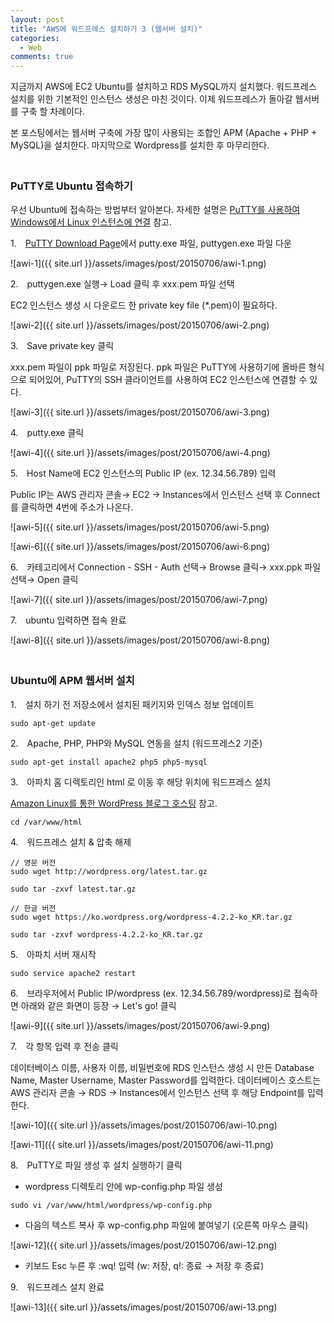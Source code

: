 ```yaml
---
layout: post
title: "AWS에 워드프레스 설치하기 3 (웹서버 설치)"
categories:
  - Web
comments: true
---
```


지금까지 AWS에 EC2 Ubuntu를 설치하고 RDS MySQL까지 설치했다. 워드프레스 설치를 위한 기본적인 인스턴스 생성은 마친 것이다. 이제 워드프레스가 돌아갈 웹서버를 구축 할 차례이다.

본 포스팅에서는 웹서버 구축에 가장 많이 사용되는 조합인 APM (Apache + PHP + MySQL)을 설치한다. 마지막으로 Wordpress를 설치한 후 마무리한다.  
　

### PuTTY로 Ubuntu 접속하기

우선 Ubuntu에 접속하는 방법부터 알아본다. 자세한 설명은 [PuTTY를 사용하여 Windows에서 Linux 인스턴스에 연결](https://docs.aws.amazon.com/ko_kr/AWSEC2/latest/UserGuide/putty.html) 참고.

1.　[PuTTY Download Page](http://www.chiark.greenend.org.uk/~sgtatham/putty/download.html)에서 putty.exe 파일, puttygen.exe 파일 다운

![awi-1]({{ site.url }}/assets/images/post/20150706/awi-1.png)

2.　puttygen.exe 실행→ Load 클릭 후 xxx.pem 파일 선택

EC2 인스턴스 생성 시 다운로드 한 private key file (*.pem)이 필요하다.

![awi-2]({{ site.url }}/assets/images/post/20150706/awi-2.png)

3.　Save private key 클릭

xxx.pem 파일이 ppk 파일로 저장된다. ppk 파일은 PuTTY에 사용하기에 올바른 형식으로 되어있어, PuTTY의 SSH 클라이언트를 사용하여 EC2 인스턴스에 연결할 수 있다.

![awi-3]({{ site.url }}/assets/images/post/20150706/awi-3.png)

4.　putty.exe 클릭

![awi-4]({{ site.url }}/assets/images/post/20150706/awi-4.png)

5.　Host Name에 EC2 인스턴스의 Public IP (ex. 12.34.56.789) 입력

Public IP는 AWS 관리자 콘솔→ EC2 → Instances에서 인스턴스 선택 후  Connect를 클릭하면 4번에 주소가 나온다.

![awi-5]({{ site.url }}/assets/images/post/20150706/awi-5.png)

![awi-6]({{ site.url }}/assets/images/post/20150706/awi-6.png)

6.　카테고리에서 Connection - SSH - Auth 선택→ Browse 클릭→ xxx.ppk 파일 선택→ Open 클릭

![awi-7]({{ site.url }}/assets/images/post/20150706/awi-7.png)

7.　ubuntu 입력하면 접속 완료

![awi-8]({{ site.url }}/assets/images/post/20150706/awi-8.png)  
　

### Ubuntu에 APM 웹서버 설치

1.　설치 하기 전 저장소에서 설치된 패키지와 인덱스 정보 업데이트

```
sudo apt-get update
```

2.　Apache, PHP, PHP와 MySQL 연동을 설치 (워드프레스2 기준)

```
sudo apt-get install apache2 php5 php5-mysql
```

3.　아파치 홈 디렉토리인 html 로 이동 후 해당 위치에 워드프레스 설치

[Amazon Linux를 통한 WordPress 블로그 호스팅](http://docs.aws.amazon.com/ko_kr/AWSEC2/latest/UserGuide/hosting-wordpress.html) 참고.

```
cd /var/www/html
```

4.　워드프레스 설치 & 압축 해제

```
// 영문 버전
sudo wget http://wordpress.org/latest.tar.gz  

sudo tar -zxvf latest.tar.gz  

// 한글 버전
sudo wget https://ko.wordpress.org/wordpress-4.2.2-ko_KR.tar.gz  

sudo tar -zxvf wordpress-4.2.2-ko_KR.tar.gz  
```

5.　아파치 서버 재시작

```
sudo service apache2 restart
```

6.　브라우저에서 Public IP/wordpress (ex. 12.34.56.789/wordpress)로 접속하면 아래와 같은 화면이 등장 → Let's go! 클릭

![awi-9]({{ site.url }}/assets/images/post/20150706/awi-9.png)

7.　각 항목 입력 후 전송 클릭

데이터베이스 이름, 사용자 이름, 비밀번호에 RDS 인스턴스 생성 시 만든 Database Name, Master Username, Master Password를 입력한다. 데이터베이스 호스트는 AWS 관리자 콘솔 → RDS → Instances에서 인스턴스 선택 후 해당 Endpoint를 입력한다.

![awi-10]({{ site.url }}/assets/images/post/20150706/awi-10.png)

![awi-11]({{ site.url }}/assets/images/post/20150706/awi-11.png)

8.　PuTTY로 파일 생성 후 설치 실행하기 클릭  

* wordpress 디렉토리 안에 wp-config.php 파일 생성

```
sudo vi /var/www/html/wordpress/wp-config.php
```

* 다음의 텍스트 복사 후 wp-config.php 파일에 붙여넣기 (오른쪽 마우스 클릭)

![awi-12]({{ site.url }}/assets/images/post/20150706/awi-12.png)

* 키보드 Esc 누른 후 :wq! 입력 (w: 저장, q!: 종료 → 저장 후 종료)

9.　워드프레스 설치 완료

![awi-13]({{ site.url }}/assets/images/post/20150706/awi-13.png)
